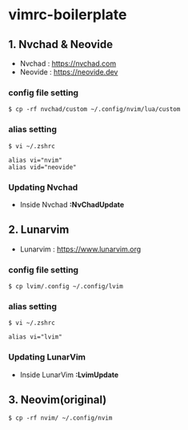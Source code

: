 # vimrc-boilerplate 

## 1. Nvchad & Neovide
- Nvchad : https://nvchad.com
- Neovide : https://neovide.dev

### config file setting
```shell
$ cp -rf nvchad/custom ~/.config/nvim/lua/custom
```
### alias setting
```shell
$ vi ~/.zshrc

alias vi="nvim"
alias vid="neovide"
```
### Updating Nvchad
* Inside Nvchad __:NvChadUpdate__



## 2. Lunarvim
- Lunarvim : https://www.lunarvim.org

### config file setting
```shell
$ cp lvim/.config ~/.config/lvim 
```

### alias setting
```shell
$ vi ~/.zshrc

alias vi="lvim"
```

### Updating LunarVim
* Inside LunarVim __:LvimUpdate__


## 3. Neovim(original)
```shell
$ cp -rf nvim/ ~/.config/nvim 
```
